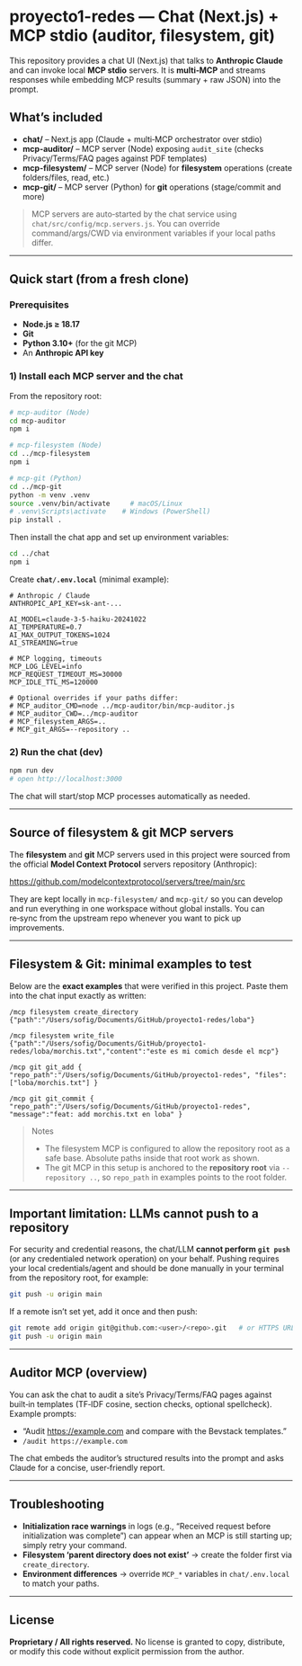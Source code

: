 # proyecto1-redes — Chat (Next.js) + MCP stdio (auditor, filesystem, git)

This repository provides a chat UI (Next.js) that talks to **Anthropic Claude** and can invoke local **MCP stdio** servers. It is **multi‑MCP** and streams responses while embedding MCP results (summary + raw JSON) into the prompt.

## What’s included

- **chat/** – Next.js app (Claude + multi‑MCP orchestrator over stdio)
- **mcp-auditor/** – MCP server (Node) exposing `audit_site` (checks Privacy/Terms/FAQ pages against PDF templates)
- **mcp-filesystem/** – MCP server (Node) for **filesystem** operations (create folders/files, read, etc.)
- **mcp-git/** – MCP server (Python) for **git** operations (stage/commit and more)

> MCP servers are auto‑started by the chat service using `chat/src/config/mcp.servers.js`. You can override command/args/CWD via environment variables if your local paths differ.

---

## Quick start (from a fresh clone)

### Prerequisites

- **Node.js ≥ 18.17**
- **Git**
- **Python 3.10+** (for the git MCP)
- An **Anthropic API key**

### 1) Install each MCP server and the chat

From the repository root:

```bash
# mcp-auditor (Node)
cd mcp-auditor
npm i

# mcp-filesystem (Node)
cd ../mcp-filesystem
npm i

# mcp-git (Python)
cd ../mcp-git
python -m venv .venv
source .venv/bin/activate     # macOS/Linux
# .venv\Scripts\activate    # Windows (PowerShell)
pip install .
```

Then install the chat app and set up environment variables:

```bash
cd ../chat
npm i
```

Create **`chat/.env.local`** (minimal example):

```env
# Anthropic / Claude
ANTHROPIC_API_KEY=sk-ant-...

AI_MODEL=claude-3-5-haiku-20241022
AI_TEMPERATURE=0.7
AI_MAX_OUTPUT_TOKENS=1024
AI_STREAMING=true

# MCP logging, timeouts
MCP_LOG_LEVEL=info
MCP_REQUEST_TIMEOUT_MS=30000
MCP_IDLE_TTL_MS=120000

# Optional overrides if your paths differ:
# MCP_auditor_CMD=node ../mcp-auditor/bin/mcp-auditor.js
# MCP_auditor_CWD=../mcp-auditor
# MCP_filesystem_ARGS=..
# MCP_git_ARGS=--repository ..
```

### 2) Run the chat (dev)

```bash
npm run dev
# open http://localhost:3000
```

The chat will start/stop MCP processes automatically as needed.

---

## Source of filesystem & git MCP servers

The **filesystem** and **git** MCP servers used in this project were sourced from the official
**Model Context Protocol** servers repository (Anthropic):

https://github.com/modelcontextprotocol/servers/tree/main/src

They are kept locally in `mcp-filesystem/` and `mcp-git/` so you can develop and run everything
in one workspace without global installs. You can re‑sync from the upstream repo whenever you
want to pick up improvements.

---

## Filesystem & Git: minimal examples to test

Below are the **exact examples** that were verified in this project. Paste them into the chat input exactly as written:

```text
/mcp filesystem create_directory {"path":"/Users/sofig/Documents/GitHub/proyecto1-redes/loba"}

/mcp filesystem write_file {"path":"/Users/sofig/Documents/GitHub/proyecto1-redes/loba/morchis.txt","content":"este es mi comich desde el mcp"}

/mcp git git_add { "repo_path":"/Users/sofig/Documents/GitHub/proyecto1-redes", "files":["loba/morchis.txt"] }

/mcp git git_commit { "repo_path":"/Users/sofig/Documents/GitHub/proyecto1-redes", "message":"feat: add morchis.txt en loba" }
```

> Notes
>
> - The filesystem MCP is configured to allow the repository root as a safe base. Absolute paths inside that root work as shown.
> - The git MCP in this setup is anchored to the **repository root** via `--repository ..`, so `repo_path` in examples points to the root folder.

---

## Important limitation: **LLMs cannot push to a repository**

For security and credential reasons, the chat/LLM **cannot perform `git push`** (or any credentialed network operation) on your behalf. Pushing requires your local credentials/agent and should be done manually in your terminal from the repository root, for example:

```bash
git push -u origin main
```

If a remote isn’t set yet, add it once and then push:

```bash
git remote add origin git@github.com:<user>/<repo>.git   # or HTTPS URL
git push -u origin main
```

---

## Auditor MCP (overview)

You can ask the chat to audit a site’s Privacy/Terms/FAQ pages against built‑in templates (TF‑IDF cosine, section checks, optional spellcheck). Example prompts:

- “Audit https://example.com and compare with the Bevstack templates.”
- `/audit https://example.com`

The chat embeds the auditor’s structured results into the prompt and asks Claude for a concise, user‑friendly report.

---

## Troubleshooting

- **Initialization race warnings** in logs (e.g., “Received request before initialization was complete”) can appear when an MCP is still starting up; simply retry your command.
- **Filesystem ‘parent directory does not exist’** → create the folder first via `create_directory`.
- **Environment differences** → override `MCP_*` variables in `chat/.env.local` to match your paths.

---

## License

**Proprietary / All rights reserved.** No license is granted to copy, distribute, or modify this code without explicit permission from the author.
